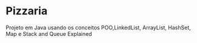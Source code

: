 # Pizzaria
Projeto em Java usando os conceitos POO,LinkedList, ArrayList, HashSet, Map e Stack and Queue Explained
